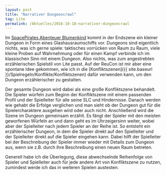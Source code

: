 ```yaml
---
layout: post
title: "Narrativer Dungeoncrawl"
tag: Lite
permalink: /Aktuelles/2016-10-18-narrativer-dungeoncrawl
---
```


Im [SpacePirates Abenteuer Blumenkind](https://jcgames.de/spacepirates/abenteuer/blumenkind/) kommt in der Endszene ein kleiner Dungeon in Form eines Glashausraumschiffs vor. Dungeons sind eigentlich nichts, was ich gerne spiele: taktisches vorrücken von Raum zu Raum, viele kleine Proben auf Wahrnehmung oder für einen Kampf verbinde ich im klassischen Sinn mit einem Dungeon. Also nichts, was zum angestrebten erzählerischen Spielstil von Lite passt. Auf der ReuCon ist mir aber eine spontane Idee gekommen, wie ich in die [Konfliktszenen]({{ site.baseurl }}/Spielregeln/Konflikte/Konfliktszenen) dafür verwenden kann, um den Dungeon erzählerischer zu gestalten.

Der gesamte Dungeon wird dabei als eine große Konfliktszene behandelt. Die Spieler würfeln zum Beginn der Konfliktszene mit einem passenden Profil und der Spielleiter für alle seine SLC und Hindernisse. Danach werden wie gehabt die Erfolge verglichen und man sieht ob der Dungeon gut für die Spielercharaktere ausgehen wird oder auch nicht. Anschließend wird die Szene im Dungeon gemeinsam erzählt. Es fängt der Spieler mit den meisten geworfenen Würfeln an und dann geht es im Uhrzeigersinn weiter, wobei aber der Spielleiter nach jedem Spieler an der Reihe ist. So entsteht ein erzählerischer Dungeon, in dem die Spieler direkt auf den Spielleiter und der Spielleiter direkt auf die Spieler eingehen kann. Dabei hilft der Spielleiter bei der Beschreibung der Spieler immer wieder mit Details zum Dungeon aus, wenn sie z.B. durch ihre Beschreibung einen neuen Raum betreten.

Generell habe ich die Überlegung, diese abwechselnde Reihenfolge von Spieler und Spielleiter auch für jede andere Art von Konfliktszene zu nutzen, zumindest werde ich das in weiteren Spielen austesten.
